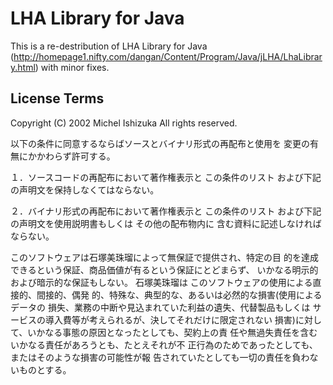 # LHA Library for Java
This is a re-destribution of LHA Library for Java (http://homepage1.nifty.com/dangan/Content/Program/Java/jLHA/LhaLibrary.html) with minor fixes.

## License Terms
Copyright (C) 2002  Michel Ishizuka  All rights reserved.

以下の条件に同意するならばソースとバイナリ形式の再配布と使用を
変更の有無にかかわらず許可する。

１．ソースコードの再配布において著作権表示と この条件のリスト
    および下記の声明文を保持しなくてはならない。

２．バイナリ形式の再配布において著作権表示と この条件のリスト
    および下記の声明文を使用説明書もしくは その他の配布物内に
    含む資料に記述しなければならない。

このソフトウェアは石塚美珠瑠によって無保証で提供され、特定の目
的を達成できるという保証、商品価値が有るという保証にとどまらず、
いかなる明示的および暗示的な保証もしない。
石塚美珠瑠は このソフトウェアの使用による直接的、間接的、偶発
的、特殊な、典型的な、あるいは必然的な損害(使用によるデータの
損失、業務の中断や見込まれていた利益の遺失、代替製品もしくは
サービスの導入費等が考えられるが、決してそれだけに限定されない
損害)に対して、いかなる事態の原因となったとしても、契約上の責
任や無過失責任を含む いかなる責任があろうとも、たとえそれが不
正行為のためであったとしても、またはそのような損害の可能性が報
告されていたとしても一切の責任を負わないものとする。
